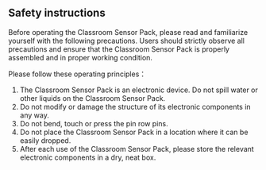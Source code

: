 ## Safety instructions

Before operating the Classroom Sensor Pack, please read and familiarize yourself with the following precautions. Users should strictly observe all precautions and ensure that the Classroom Sensor Pack is properly assembled and in proper working condition.

Please follow these operating principles：

1. The Classroom Sensor Pack is an electronic device. Do not spill water or other liquids on the Classroom Sensor Pack.
3. Do not modify or damage the structure of its electronic components in any way.
4. Do not bend, touch or press the pin row pins.
5. Do not place the Classroom Sensor Pack in a location where it can be easily dropped.
6. After each use of the Classroom Sensor Pack, please store the relevant electronic components in a dry, neat box.

